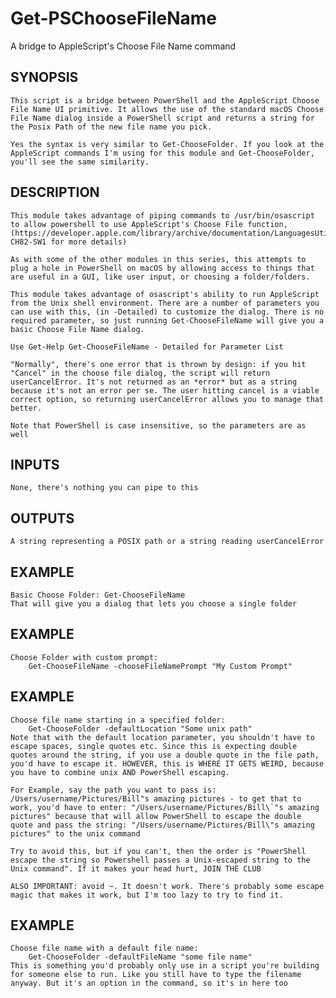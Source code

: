 # Get-PSChooseFileName
A bridge to AppleScript's Choose File Name command  

## SYNOPSIS
	This script is a bridge between PowerShell and the AppleScript Choose File Name UI primitive. It allows the use of the standard macOS Choose File Name dialog inside a PowerShell script and returns a string for the Posix Path of the new file name you pick.  

	Yes the syntax is very similar to Get-ChooseFolder. If you look at the AppleScript commands I'm using for this module and Get-ChooseFolder, you'll see the same similarity.  
	
## DESCRIPTION
	This module takes advantage of piping commands to /usr/bin/osascript to allow powershell to use AppleScript's Choose File function, (https://developer.apple.com/library/archive/documentation/LanguagesUtilities/Conceptual/MacAutomationScriptingGuide/PromptforaFileName.html#//apple_ref/doc/uid/TP40016239-CH82-SW1 for more details)  

	As with some of the other modules in this series, this attempts to plug a hole in PowerShell on macOS by allowing access to things that are useful in a GUI, like user input, or choosing a folder/folders.  

	This module takes advantage of osascript's ability to run AppleScript from the Unix shell environment. There are a number of parameters you can use with this, (in -Detailed) to customize the dialog. There is no required parameter, so just running Get-ChooseFileName will give you a basic Choose File Name dialog.  

	Use Get-Help Get-ChooseFileName - Detailed for Parameter List  

	"Normally", there's one error that is thrown by design: if you hit "Cancel" in the choose file dialog, the script will return userCancelError. It's not returned as an *error* but as a string because it's not an error per se. The user hitting cancel is a viable correct option, so returning userCancelError allows you to manage that better.  

	Note that PowerShell is case insensitive, so the parameters are as well  

## INPUTS
	None, there's nothing you can pipe to this 

## OUTPUTS
	A string representing a POSIX path or a string reading userCancelError

## EXAMPLE
	Basic Choose Folder: Get-ChooseFileName  
	That will give you a dialog that lets you choose a single folder  
## EXAMPLE
	Choose Folder with custom prompt:  
		Get-ChooseFileName -chooseFileNamePrompt "My Custom Prompt"  

## EXAMPLE
	Choose file name starting in a specified folder:  
		Get-ChooseFolder -defaultLocation "Some unix path"  
	Note that with the default location parameter, you shouldn't have to escape spaces, single quotes etc. Since this is expecting double quotes around the string, if you use a double quote in the file path, you'd have to escape it. HOWEVER, this is WHERE IT GETS WEIRD, because you have to combine unix AND PowerShell escaping.  

	For Example, say the path you want to pass is: /Users/username/Pictures/Bill"s amazing pictures - to get that to work, you'd have to enter: "/Users/username/Pictures/Bill\`"s amazing pictures" because that will allow PowerShell to escape the double quote and pass the string: "/Users/username/Pictures/Bill\"s amazing pictures" to the unix command  

	Try to avoid this, but if you can't, then the order is "PowerShell escape the string so Powershell passes a Unix-escaped string to the Unix command". If it makes your head hurt, JOIN THE CLUB  

	ALSO IMPORTANT: avoid ~. It doesn't work. There's probably some escape magic that makes it work, but I'm too lazy to try to find it.  

## EXAMPLE  
	Choose file name with a default file name:  
		Get-ChooseFolder -defaultFileName "some file name"  
	This is something you'd probably only use in a script you're building for someone else to run. Like you still have to type the filename anyway. But it's an option in the command, so it's in here too  
